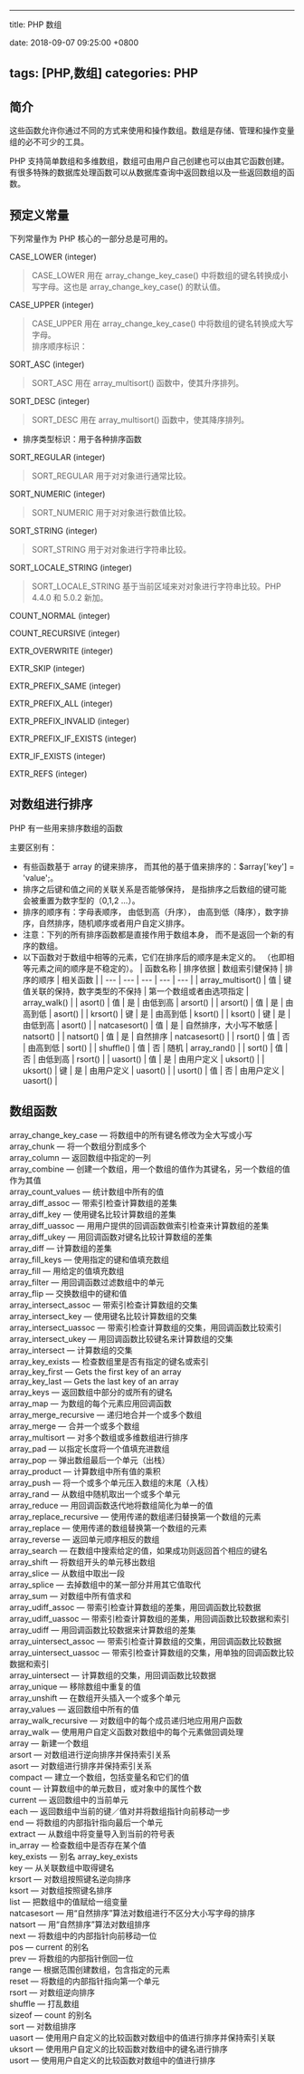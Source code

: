 
---

title: PHP 数组

date: 2018-09-07 09:25:00 +0800

tags: [PHP,数组]
categories: PHP
---


<a name="ys7al"></a>
## 简介

这些函数允许你通过不同的方式来使用和操作数组。数组是存储、管理和操作变量组的必不可少的工具。

PHP 支持简单数组和多维数组，数组可由用户自己创建也可以由其它函数创建。有很多特殊的数据库处理函数可以从数据库查询中返回数组以及一些返回数组的函数。

[]()
<a name="4615da38"></a>
## 预定义常量

下列常量作为 PHP 核心的一部分总是可用的。

CASE_LOWER (integer)

> CASE_LOWER 用在 array_change_key_case() 中将数组的键名转换成小写字母。这也是 array_change_key_case() 的默认值。


CASE_UPPER (integer)

> CASE_UPPER 用在 array_change_key_case() 中将数组的键名转换成大写字母。<br />
排序顺序标识：


SORT_ASC (integer)

> SORT_ASC 用在 array_multisort() 函数中，使其升序排列。


SORT_DESC (integer)

> SORT_DESC 用在 array_multisort() 函数中，使其降序排列。


- 排序类型标识：用于各种排序函数

SORT_REGULAR (integer)

> SORT_REGULAR 用于对对象进行通常比较。


SORT_NUMERIC (integer)

> SORT_NUMERIC 用于对对象进行数值比较。


SORT_STRING (integer)

> SORT_STRING 用于对对象进行字符串比较。


SORT_LOCALE_STRING (integer)

> SORT_LOCALE_STRING 基于当前区域来对对象进行字符串比较。PHP 4.4.0 和 5.0.2 新加。


COUNT_NORMAL (integer)

COUNT_RECURSIVE (integer)

EXTR_OVERWRITE (integer)

EXTR_SKIP (integer)

EXTR_PREFIX_SAME (integer)

EXTR_PREFIX_ALL (integer)

EXTR_PREFIX_INVALID (integer)

EXTR_PREFIX_IF_EXISTS (integer)

EXTR_IF_EXISTS (integer)

EXTR_REFS (integer)

[]()
<a name="b10cabca"></a>
## 对数组进行排序

PHP 有一些用来排序数组的函数

主要区别有：

- 有些函数基于 array 的键来排序， 而其他的基于值来排序的：$array['key'] = 'value';。
- 排序之后键和值之间的关联关系是否能够保持， 是指排序之后数组的键可能 会被重置为数字型的（0,1,2 ...）。
- 排序的顺序有：字母表顺序， 由低到高（升序）， 由高到低（降序），数字排序，自然排序，随机顺序或者用户自定义排序。
- 注意：下列的所有排序函数都是直接作用于数组本身， 而不是返回一个新的有序的数组。
- 以下函数对于数组中相等的元素，它们在排序后的顺序是未定义的。 （也即相等元素之间的顺序是不稳定的）。
| 函数名称 | 排序依据 | 数组索引健保持 | 排序的顺序 | 相关函数 |
| --- | --- | --- | --- | --- |
| array_multisort() | 值 | 键值关联的保持，数字类型的不保持 | 第一个数组或者由选项指定 | array_walk() |
| asort() | 值 | 是 | 由低到高 | arsort() |
| arsort() | 值 | 是 | 由高到低 | asort() |
| krsort() | 键 | 是 | 由高到低 | ksort() |
| ksort() | 键 | 是 | 由低到高 | asort() |
| natcasesort() | 值 | 是 | 自然排序，大小写不敏感 | natsort() |
| natsort() | 值 | 是 | 自然排序 | natcasesort() |
| rsort() | 值 | 否 | 由高到低 | sort() |
| shuffle() | 值 | 否 | 随机 | array_rand() |
| sort() | 值 | 否 | 由低到高 | rsort() |
| uasort() | 值 | 是 | 由用户定义 | uksort() |
| uksort() | 键 | 是 | 由用户定义 | uasort() |
| usort() | 值 | 否 | 由用户定义 | uasort() |


[]()
<a name="48211b9f"></a>
## 数组函数

array_change_key_case — 将数组中的所有键名修改为全大写或小写<br />
array_chunk — 将一个数组分割成多个<br />
array_column — 返回数组中指定的一列<br />
array_combine — 创建一个数组，用一个数组的值作为其键名，另一个数组的值作为其值<br />
array_count_values — 统计数组中所有的值<br />
array_diff_assoc — 带索引检查计算数组的差集<br />
array_diff_key — 使用键名比较计算数组的差集<br />
array_diff_uassoc — 用用户提供的回调函数做索引检查来计算数组的差集<br />
array_diff_ukey — 用回调函数对键名比较计算数组的差集<br />
array_diff — 计算数组的差集<br />
array_fill_keys — 使用指定的键和值填充数组<br />
array_fill — 用给定的值填充数组<br />
array_filter — 用回调函数过滤数组中的单元<br />
array_flip — 交换数组中的键和值<br />
array_intersect_assoc — 带索引检查计算数组的交集<br />
array_intersect_key — 使用键名比较计算数组的交集<br />
array_intersect_uassoc — 带索引检查计算数组的交集，用回调函数比较索引<br />
array_intersect_ukey — 用回调函数比较键名来计算数组的交集<br />
array_intersect — 计算数组的交集<br />
array_key_exists — 检查数组里是否有指定的键名或索引<br />
array_key_first — Gets the first key of an array<br />
array_key_last — Gets the last key of an array<br />
array_keys — 返回数组中部分的或所有的键名<br />
array_map — 为数组的每个元素应用回调函数<br />
array_merge_recursive — 递归地合并一个或多个数组<br />
array_merge — 合并一个或多个数组<br />
array_multisort — 对多个数组或多维数组进行排序<br />
array_pad — 以指定长度将一个值填充进数组<br />
array_pop — 弹出数组最后一个单元（出栈）<br />
array_product — 计算数组中所有值的乘积<br />
array_push — 将一个或多个单元压入数组的末尾（入栈）<br />
array_rand — 从数组中随机取出一个或多个单元<br />
array_reduce — 用回调函数迭代地将数组简化为单一的值<br />
array_replace_recursive — 使用传递的数组递归替换第一个数组的元素<br />
array_replace — 使用传递的数组替换第一个数组的元素<br />
array_reverse — 返回单元顺序相反的数组<br />
array_search — 在数组中搜索给定的值，如果成功则返回首个相应的键名<br />
array_shift — 将数组开头的单元移出数组<br />
array_slice — 从数组中取出一段<br />
array_splice — 去掉数组中的某一部分并用其它值取代<br />
array_sum — 对数组中所有值求和<br />
array_udiff_assoc — 带索引检查计算数组的差集，用回调函数比较数据<br />
array_udiff_uassoc — 带索引检查计算数组的差集，用回调函数比较数据和索引<br />
array_udiff — 用回调函数比较数据来计算数组的差集<br />
array_uintersect_assoc — 带索引检查计算数组的交集，用回调函数比较数据<br />
array_uintersect_uassoc — 带索引检查计算数组的交集，用单独的回调函数比较数据和索引<br />
array_uintersect — 计算数组的交集，用回调函数比较数据<br />
array_unique — 移除数组中重复的值<br />
array_unshift — 在数组开头插入一个或多个单元<br />
array_values — 返回数组中所有的值<br />
array_walk_recursive — 对数组中的每个成员递归地应用用户函数<br />
array_walk — 使用用户自定义函数对数组中的每个元素做回调处理<br />
array — 新建一个数组<br />
arsort — 对数组进行逆向排序并保持索引关系<br />
asort — 对数组进行排序并保持索引关系<br />
compact — 建立一个数组，包括变量名和它们的值<br />
count — 计算数组中的单元数目，或对象中的属性个数<br />
current — 返回数组中的当前单元<br />
each — 返回数组中当前的键／值对并将数组指针向前移动一步<br />
end — 将数组的内部指针指向最后一个单元<br />
extract — 从数组中将变量导入到当前的符号表<br />
in_array — 检查数组中是否存在某个值<br />
key_exists — 别名 array_key_exists<br />
key — 从关联数组中取得键名<br />
krsort — 对数组按照键名逆向排序<br />
ksort — 对数组按照键名排序<br />
list — 把数组中的值赋给一组变量<br />
natcasesort — 用“自然排序”算法对数组进行不区分大小写字母的排序<br />
natsort — 用“自然排序”算法对数组排序<br />
next — 将数组中的内部指针向前移动一位<br />
pos — current 的别名<br />
prev — 将数组的内部指针倒回一位<br />
range — 根据范围创建数组，包含指定的元素<br />
reset — 将数组的内部指针指向第一个单元<br />
rsort — 对数组逆向排序<br />
shuffle — 打乱数组<br />
sizeof — count 的别名<br />
sort — 对数组排序<br />
uasort — 使用用户自定义的比较函数对数组中的值进行排序并保持索引关联<br />
uksort — 使用用户自定义的比较函数对数组中的键名进行排序<br />
usort — 使用用户自定义的比较函数对数组中的值进行排序

